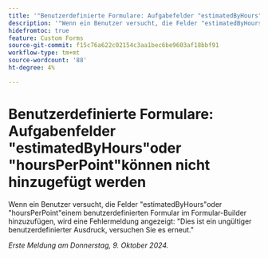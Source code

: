```yaml
---
title: '"Benutzerdefinierte Formulare: Aufgabefelder "estimatedByHours"oder "hoursPerPoint"können nicht hinzugefügt werden'
description: '"Wenn ein Benutzer versucht, die Felder "estimatedByHours"oder "hoursPerPoint"einem benutzerdefinierten Formular im Formular-Builder hinzuzufügen, wird eine Fehlermeldung angezeigt: "Dies ist ein ungültiger benutzerdefinierter Ausdruck, versuchen Sie es erneut."'
hidefromtoc: true
feature: Custom Forms
source-git-commit: f15c76a622c02154c3aa1bec6be9603af18bbf91
workflow-type: tm+mt
source-wordcount: '88'
ht-degree: 4%

---
```


# Benutzerdefinierte Formulare: Aufgabenfelder &quot;estimatedByHours&quot;oder &quot;hoursPerPoint&quot;können nicht hinzugefügt werden

Wenn ein Benutzer versucht, die Felder &quot;estimatedByHours&quot;oder &quot;hoursPerPoint&quot;einem benutzerdefinierten Formular im Formular-Builder hinzuzufügen, wird eine Fehlermeldung angezeigt: &quot;Dies ist ein ungültiger benutzerdefinierter Ausdruck, versuchen Sie es erneut.&quot;

_Erste Meldung am Donnerstag, 9. Oktober 2024._
